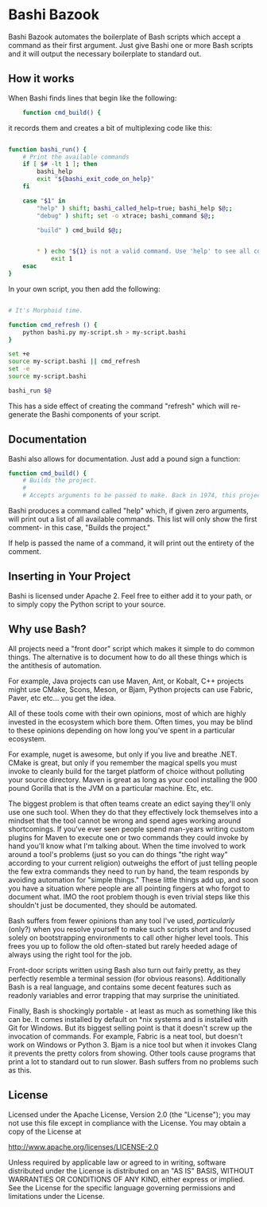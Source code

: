 # Bashi Bazook

Bashi Bazook automates the boilerplate of Bash scripts which accept a command
as their first argument. Just give Bashi one or more Bash scripts and it will
output the necessary boilerplate to standard out.

## How it works

When Bashi finds lines that begin like the following:

```bash
    function cmd_build() {
```

it records them and creates a bit of multiplexing code like this:

```bash

function bashi_run() {
    # Print the available commands
    if [ $# -lt 1 ]; then
        bashi_help
        exit "${bashi_exit_code_on_help}"
    fi

    case "$1" in
        "help" ) shift; bashi_called_help=true; bashi_help $@;;
        "debug" ) shift; set -o xtrace; bashi_command $@;;

        "build" ) cmd_build $@;;


        * ) echo "${1} is not a valid command. Use 'help' to see all commands."
            exit 1
    esac
}
```

In your own script, you then add the following:

```bash

# It's Morphoid time.

function cmd_refresh () {
    python bashi.py my-script.sh > my-script.bashi
}

set +e
source my-script.bashi || cmd_refresh
set -e
source my-script.bashi

bashi_run $@

```

This has a side effect of creating the command "refresh" which will re-generate
the Bashi components of your script.

## Documentation

Bashi also allows for documentation. Just add a pound sign a function:

```bash
function cmd_build() {
    # Builds the project.
    #
    # Accepts arguments to be passed to make. Back in 1974, this project was ...
```

Bashi produces a command called "help" which, if given zero arguments, will
print out a list of all available commands. This list will only show the first
comment- in this case, "Builds the project."

If help is passed the name of a command, it will print out the entirety of the
comment.

## Inserting in Your Project

Bashi is licensed under Apache 2. Feel free to either add it to your path, or
to simply copy the Python script to your source.


## Why use Bash?

All projects need a "front door" script which makes it simple to do common
things. The alternative is to document how to do all these things which
is the antithesis of automation.

For example, Java projects can use Maven, Ant, or Kobalt, C++ projects
might use CMake, Scons, Meson, or Bjam, Python projects can use Fabric, Paver,
etc etc... you get the idea.

All of these tools come with their own opinions, most of which are
highly invested in the ecosystem which bore them. Often times, you may be blind
to these opinions depending on how long you've spent in a particular ecosystem.

For example, nuget is awesome, but only if you live and breathe .NET. CMake is
great, but only if you remember the magical spells you must invoke to cleanly
build for the target platform of choice without polluting your source directory.
Maven is great as long as your cool installing the 900 pound Gorilla that is
the JVM on a particular machine. Etc, etc.

The biggest problem is that often teams create an edict saying they'll
only use one such tool. When they do that they effectively lock themselves into
a mindset that the tool cannot be wrong and spend ages working around
shortcomings. If you've ever seen people spend man-years writing custom plugins
for Maven to execute one or two commands they could invoke by hand you'll
know what I'm talking about. When the time involved to work around a tool's
problems (just so you can do things "the right way" according to your current
religion) outweighs the effort of just telling people the few extra commands
they need to run by hand, the team responds by avoiding automation for "simple
things." These little things add up, and soon you have a situation where
people are all pointing fingers at who forgot to document what. IMO the root
problem though is even trivial steps like this shouldn't just be documented,
they should be automated.

Bash suffers from fewer opinions than any tool I've used,
*particularly* (only?) when you resolve yourself to make such scripts short and
focused solely on bootstrapping environments to call other higher level tools.
This frees you up to follow the old often-stated but rarely heeded adage of
always using the right tool for the job.

Front-door scripts written using Bash also turn out fairly pretty,
as they perfectly resemble a terminal session (for obvious reasons).
Additionally Bash is a real language, and contains some decent features such as
readonly variables and error trapping that may surprise the uninitiated.

Finally, Bash is shockingly portable - at least as much as something like this
can be. It comes installed by default on *nix systems and is installed with
Git for Windows. But its biggest selling point is that it doesn't screw up
the invocation of commands. For  example, Fabric is a neat tool, but doesn't
work on Windows or Python 3. Bjam is a nice tool but when it invokes Clang it
prevents the pretty colors from showing. Other tools cause programs that print
a lot to standard out to run slower. Bash suffers from no problems such as
this.


## License

Licensed under the Apache License, Version 2.0 (the "License");
you may not use this file except in compliance with the License.
You may obtain a copy of the License at

   http://www.apache.org/licenses/LICENSE-2.0

Unless required by applicable law or agreed to in writing, software
distributed under the License is distributed on an "AS IS" BASIS,
WITHOUT WARRANTIES OR CONDITIONS OF ANY KIND, either express or implied.
See the License for the specific language governing permissions and
limitations under the License.

